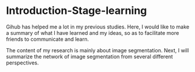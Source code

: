 # Introduction-Stage-learning
  Gihub has helped me a lot in my previous studies. Here, I would like to make a summary of what I have learned and my ideas, so as to facilitate more friends to communicate and learn.
  
  The content of my research is mainly about image segmentation. Next, I will summarize the network of image segmentation from several different perspectives.
